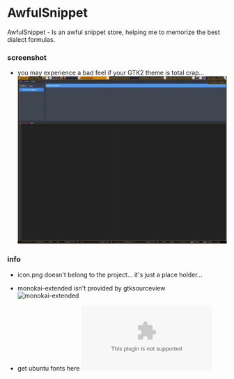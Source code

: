 # AwfulSnippet
AwfulSnippet - Is an awful snippet store, helping me to memorize the best dialect formulas.

### screenshot
- you may experience a bad feel if your GTK2 theme is total crap...
![screenshot](https://raw.githubusercontent.com/HackIT/AwfulSnippet/master/screenshot.png)


### info

- icon.png doesn't belong to the project... it's just a place holder...

- monokai-extended isn't provided by gtksourceview ![monokai-extended](https://gist.github.com/LeoIannacone/71028cc3bce04567d77e)

- get ubuntu fonts here ![ubuntu fonts](https://assets.ubuntu.com/v1/0cef8205-ubuntu-font-family-0.83.zip)


